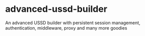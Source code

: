 # advanced-ussd-builder
An advanced USSD builder with persistent session management, authentication, middleware, proxy and many more goodies

